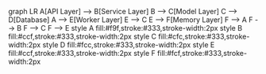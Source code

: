 graph LR
    A[API Layer] --> B[Service Layer]
    B --> C[Model Layer]
    C --> D[Database]
    A --> E[Worker Layer]
    E --> C
    E --> F[Memory Layer]
    F --> A
    F --> B
    F --> C
    F --> E
    style A fill:#f9f,stroke:#333,stroke-width:2px
    style B fill:#ccf,stroke:#333,stroke-width:2px
    style C fill:#cfc,stroke:#333,stroke-width:2px
    style D fill:#fcc,stroke:#333,stroke-width:2px
    style E fill:#ccf,stroke:#333,stroke-width:2px
    style F fill:#fcf,stroke:#333,stroke-width:2px